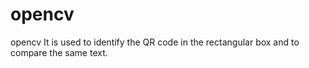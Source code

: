 # opencv
opencv
It is used to identify the QR code in the rectangular box and to compare the same text.
